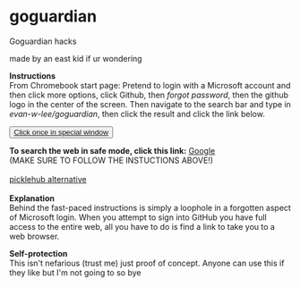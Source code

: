 # goguardian
Goguardian hacks

made by an east kid if ur wondering

<b>Instructions</b><br/>
From Chromebook start page: Pretend to login with a Microsoft account and then click more options, click Github, then *forgot password*, then the github logo in the center of the screen. Then navigate to the search bar and type in *evan-w-lee/goguardian*, then click the result and click the link below.

<button onclick='document.getElementById("beans").style.display = "block"'><a href='#'>Click once in special window</a></button>

<div id='beans'>
<b>To search the web in safe mode, click this link:</b>
<a href="https://google.com">Google</a><br/>
(MAKE SURE TO FOLLOW THE INSTUCTIONS ABOVE!)<br/><br/>
<a href="https://picklehub.com">picklehub alternative</a><br/>
</div>
<br/>
<b>Explanation</b><br/>
Behind the fast-paced instructions is simply a loophole in a forgotten aspect of Microsoft login. When you attempt to sign into GitHub you have full access to the entire web, all you have to do is find a link to take you to a web browser.

<b>Self-protection</b><br/>
This isn't nefarious (trust me) just proof of concept. Anyone can use this if they like but I'm not going to so bye
